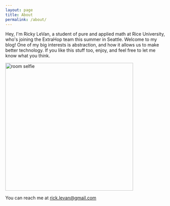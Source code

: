 ```yaml
---
layout: page
title: About
permalink: /about/
---
```

Hey, I'm Ricky LeVan, a student of pure and applied math at Rice University, who's joining the ExtraHop team this summer in Seattle. Welcome to my blog!
One of my big interests is abstraction, and how it allows us to make better technology. If you like
this stuff too, enjoy, and feel free to let me know what you think. 

<img style = "width: 400px;" alt="room selfie" src="/lambda-up/assets/room_selfie.JPG"></img>

You can reach me at rick.levan@gmail.com
